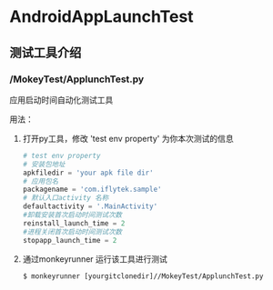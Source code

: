 

# AndroidAppLaunchTest

## 测试工具介绍

### /MokeyTest/ApplunchTest.py

应用启动时间自动化测试工具

用法：

1. 打开py工具，修改 'test env property' 为你本次测试的信息
   
   ``` python
   # test env property
   # 安装包地址
   apkfiledir = 'your apk file dir'
   # 应用包名
   packagename = 'com.iflytek.sample'
   # 默认入口activity 名称
   defaultactivity = '.MainActivity'
   #卸载安装首次启动时间测试次数
   reinstall_launch_time = 2
   #进程关闭首次启动时间测试次数
   stopapp_launch_time = 2
   ```
   
2. 通过monkeyrunner 运行该工具进行测试
   
   ``` 
   $ monkeyrunner [yourgitclonedir]//MokeyTest/ApplunchTest.py
   ```
   
   ​